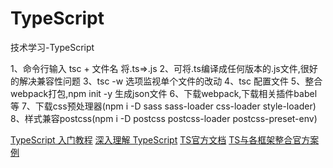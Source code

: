 # TypeScript
技术学习-TypeScript

<!-- 基础知识 -->
1、命令行输入 tsc + 文件名 将.ts=>.js
2、可将.ts编译成任何版本的.js文件,很好的解决兼容性问题
3、tsc -w 选项监视单个文件的改动
4、tsc 配置文件
5、整合webpack打包,npm init -y 生成json文件
6、下载webpack,下载相关插件babel等
7、下载css预处理器(npm i -D sass sass-loader css-loader 
style-loader)
8、样式兼容postcss(npm i -D postcss postcss-loader postcss-preset-env)


[TypeScript 入门教程](https://ts.xcatliu.com/)
[深入理解 TypeScript](https://jkchao.github.io/typescript-book-chinese/)
[TS官方文档](https://www.tslang.cn/docs/home.html)
[TS与各框架整合官方案例](https://www.tslang.cn/samples/index.html)

